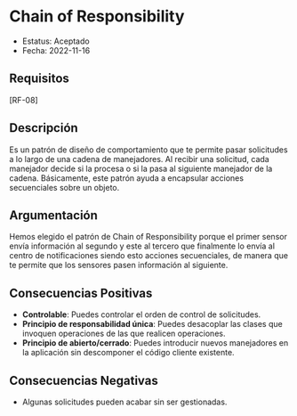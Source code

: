 # Chain of Responsibility
  - Estatus: Aceptado
  - Fecha: 2022-11-16

## Requisitos 

[RF-08]

## Descripción

Es un patrón de diseño de comportamiento que te permite pasar solicitudes a lo largo de una cadena de manejadores. Al recibir una solicitud, cada manejador decide si la procesa o si la pasa al siguiente manejador de la cadena. Básicamente, este patrón ayuda a encapsular acciones secuenciales sobre un objeto.

## Argumentación

Hemos elegido el patrón de Chain of Responsibility porque el primer sensor envía información al segundo y este al tercero que finalmente lo envía al centro de notificaciones siendo esto acciones secuenciales, de manera que te permite que los sensores pasen información al siguiente.

## Consecuencias Positivas

   - **Controlable**: Puedes controlar el orden de control de solicitudes.
   - **Principio de responsabilidad única**: Puedes desacoplar las clases que invoquen operaciones de las que realicen operaciones.
   - **Principio de abierto/cerrado**: Puedes introducir nuevos manejadores en la aplicación sin descomponer el código cliente existente.

## Consecuencias Negativas
   
   - Algunas solicitudes pueden acabar sin ser gestionadas.
